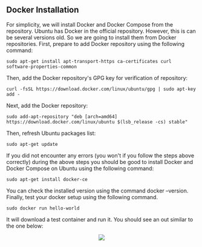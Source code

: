 ## Docker Installation

For simplicity, we will install Docker and Docker Compose from the repository. Ubuntu has Docker in the official repository. However, this is can be several versions old. So we are going to install them from Docker repositories. First, prepare to add Docker repository using the following command:

``` sudo apt-get install apt-transport-https ca-certificates curl software-properties-common ```

Then, add the Docker repository's GPG key for verification of repository:

``` curl -fsSL https://download.docker.com/linux/ubuntu/gpg | sudo apt-key add - ```

Next, add the Docker repository:

``` sudo add-apt-repository "deb [arch=amd64] https://download.docker.com/linux/ubuntu $(lsb_release -cs) stable" ```

Then, refresh Ubuntu packages list:

``` sudo apt-get update ```

If you did not encounter any errors (you won't if you follow the steps above correctly) during the above steps you should be good to install Docker and Docker Compose on Ubuntu using the following command:

``` sudo apt-get install docker-ce ```

You can check the installed version using the command docker –version. Finally, test your docker setup using the following command.

``` sudo docker run hello-world ```

It will download a test container and run it. You should see an out similar to the one below:

<p align="center">
  <img src="https://www.smarthomebeginner.com/images/2018/04/docker-hello-world.png">
</p>

